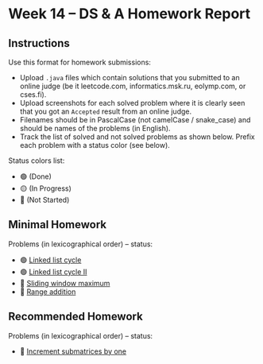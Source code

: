 # Week 14 – DS & A Homework Report

## Instructions

Use this format for homework submissions:

- Upload `.java` files which contain solutions that you submitted to an online judge (be it leetcode.com, informatics.msk.ru, eolymp.com, or cses.fi).
- Upload screenshots for each solved problem where it is clearly seen that you got an `Accepted` result from an online judge.
- Filenames should be in PascalCase (not camelCase / snake_case) and should be names of the problems (in English).
- Track the list of solved and not solved problems as shown below. Prefix each problem with a status color (see below).

Status colors list:

- 🟢 (Done)
- 🟡 (In Progress)
- 🔴 (Not Started)

## Minimal Homework

Problems (in lexicographical order) – status:

- 🟢 [Linked list cycle](https://leetcode.com/problems/linked-list-cycle/)
- 🟢 [Linked list cycle II](https://leetcode.com/problems/linked-list-cycle-ii/)
- 🔴 [Sliding window maximum](https://leetcode.com/problems/sliding-window-maximum/)
- 🔴 [Range addition](https://leetcode.com/problems/range-addition/)

## Recommended Homework

Problems (in lexicographical order) – status:

- 🔴 [Increment submatrices by one](https://leetcode.com/problems/increment-submatrices-by-one/)
